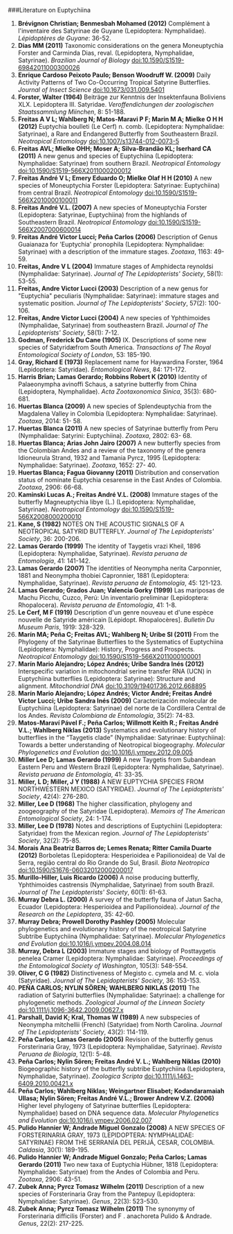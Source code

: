 ###Literature on Euptychiina
1. <b>Brévignon Christian; Benmesbah Mohamed (2012)</b> Complément à l'inventaire des Satyrinae de Guyane (Lepidoptera: Nymphalidae). <i>Lépidoptères de Guyane</i>: 36-52.
2. <b>Dias MM (2011)</b> Taxonomic considerations on the genera Moneuptychia Forster and Carminda Dias, reval. (Lepidoptera, Nymphalidae, Satyrinae). <i>Brazilian Journal of Biology</i> <a href='http://dx.doi.org/10.1590/S1519-69842011000300026'>doi:10.1590/S1519-69842011000300026</a>
3. <b>Enrique Cardoso Peixoto Paulo; Benson Woodruff W. (2009)</b> Daily Activity Patterns of Two Co-Occurring Tropical Satyrine Butterflies. <i>Journal of Insect Science</i> <a href='http://dx.doi.org/10.1673/031.009.5401'>doi:10.1673/031.009.5401</a>
4. <b>Forster, Walter (1964)</b> Beiträge zur Kenntnis der Insektenfauna Boliviens XLX. Lepidoptera III. Satyridae. <i>Veroffendichungen der zoologischen Staatssammlung Miinchen</i>, 8: 51-188.
5. <b>Freitas A V L; Wahlberg N; Matos-Maravi P F; Marin M A; Mielke O H H (2012)</b> Euptychia boulleti (Le Cerf) n. comb. (Lepidoptera: Nymphalidae: Satyrinae), a Rare and Endangered Butterfly from Southeastern Brazil. <i>Neotropical Entomology</i> <a href='http://dx.doi.org/10.1007/s13744-012-0073-5'>doi:10.1007/s13744-012-0073-5</a>
6. <b>Freitas AVL; Mielke OHH; Moser A; Silva-Brandão KL; Iserhard CA (2011)</b> A new genus and species of Euptychiina (Lepidoptera: Nymphalidae: Satyrinae) from southern Brazil. <i>Neotropical Entomology</i> <a href='http://dx.doi.org/10.1590/S1519-566X2011000200012'>doi:10.1590/S1519-566X2011000200012</a>
7. <b>Freitas André V L; Emery Eduardo O; Mielke Olaf H H (2010)</b> A new species of Moneuptychia Forster (Lepidoptera: Satyrinae: Euptychiina) from central Brazil. <i>Neotropical Entomology</i> <a href='http://dx.doi.org/10.1590/S1519-566X2010000100011'>doi:10.1590/S1519-566X2010000100011</a>
8. <b>Freitas André V.L. (2007)</b> A new species of Moneuptychia Forster (Lepidoptera: Satyrinae, Euptychiina) from the highlands of Southeastern Brazil. <i>Neotropical Entomology</i> <a href='http://dx.doi.org/10.1590/S1519-566X2007000600014'>doi:10.1590/S1519-566X2007000600014</a>
9. <b>Freitas André Victor Lucci; Peña Carlos (2006)</b> Description of Genus Guaianaza for 'Euptychia' pronophila (Lepidoptera: Nymphalidae: Satyrinae) with a description of the immature stages. <i>Zootaxa</i>, 1163: 49-59.
10. <b>Freitas, Andre V L (2004)</b> Immature stages of Amphidecta reynoldsi (Nymphalidae: Satyrinae). <i>Journal of The Lepidopterists' Society</i>, 58(1): 53-55.
11. <b>Freitas, Andre Victor Lucci (2003)</b> Description of a new genus for "Euptychia" peculiaris (Nymphalidae: Satyrinae): immature stages and systematic position. <i>Journal of The Lepidopterists' Society</i>, 57(2): 100-106.
12. <b>Freitas, Andre Victor Lucci (2004)</b> A new species of Yphthimoides (Nymphalidae, Satyrinae) from southeastern Brazil. <i>Journal of The Lepidopterists' Society</i>, 58(1): 7-12.
13. <b>Godman, Frederick Du Cane (1905)</b> IX. Descriptions of some new species of Satyridæfrom South America. <i>Transactions of The Royal Entomological Society of London</i>, 53: 185-190.
14. <b>Gray, Richard E (1973)</b> Replacement name for Haywardina Forster, 1964 (Lepidoptera: Satyridae). <i>Entomological News</i>, 84: 171-172.
15. <b>Harris Brian; Lamas Gerardo; Robbins Robert K (2010)</b> Identity of Palaeonympha avinoffi Schaus, a satyrine butterfly from China (Lepidoptera, Nymphalidae). <i>Acta Zootaxonomica Sinica</i>, 35(3): 680-681.
16. <b>Huertas Blanca (2009)</b> A new species of Splendeuptychia from the Magdalena Valley in Colombia (Lepidoptera: Nymphalidae: Satyrinae). <i>Zootaxa</i>, 2014: 51- 58.
17. <b>Huertas Blanca (2011)</b> A new species of Satyrinae butterfly from Peru (Nymphalidae: Satyrini: Euptychiina). <i>Zootaxa</i>, 2802: 63- 68.
18. <b>Huertas Blanca; Arias John Jairo (2007)</b> A new butterfly species from the Colombian Andes and a review of the taxonomy of the genera Idioneurula Strand, 1932 and Tamania Pyrcz, 1995 (Lepidoptera: Nymphalidae: Satyrinae). <i>Zootaxa</i>, 1652: 27- 40.
19. <b>Huertas Blanca; Fagua Giovanny (2011)</b> Distribution and conservation status of nominate Euptychia cesarense in the East Andes of Colombia. <i>Zootaxa</i>, 2906: 66-68.
20. <b>Kaminski Lucas A.; Freitas André V.L. (2008)</b> Immature stages of the butterfly Magneuptychia libye (L.) (Lepidoptera: Nymphalidae, Satyrinae). <i>Neotropical Entomology</i> <a href='http://dx.doi.org/10.1590/S1519-566X2008000200010'>doi:10.1590/S1519-566X2008000200010</a>
21. <b>Kane, S (1982)</b> NOTES ON THE ACOUSTIC SIGNALS OF A NEOTROPICAL SATYRID BUTTERFLY. <i>Journal of The Lepidopterists' Society</i>, 36: 200-206.
22. <b>Lamas Gerardo (1999)</b> The identity of Taygetis vrazi Kheil, 1896 (Lepidoptera: Nymphalidae, Satyrinae). <i>Revista peruana de Entomología</i>, 41: 141-142.
23. <b>Lamas Gerardo (2007)</b> The identities of Neonympha nerita Carponnier, 1881 and Neonympha thobiei Capronnier, 1881 (Lepidoptera: Nymphalidae, Satyrinae). <i>Revista peruana de Entomología</i>, 45: 121-123.
24. <b>Lamas Gerardo; Grados Juan; Valencia Gorky (1999)</b> Las mariposas de Machu Picchu, Cuzco, Perú: Un inventario preliminar (Lepidoptera: Rhopalocera). <i>Revista peruana de Entomología</i>, 41: 1-8.
25. <b>Le Cerf, M F (1919)</b> Description d'un genre nouveau et d'une espèce nouvelle de Satyride américain [Lépidopt. Rhopalocères]. <i>Bulletin Du Museum Paris</i>, 1919: 328-329.
26. <b>Marín MA; Peña C; Freitas AVL; Wahlberg N; Uribe SI (2011)</b> From the Phylogeny of the Satyrinae Butterflies to the Systematics of Euptychiina (Lepidoptera: Nymphalidae): History, Progress and Prospects. <i>Neotropical Entomology</i> <a href='http://dx.doi.org/10.1590/S1519-566X2011000100001'>doi:10.1590/S1519-566X2011000100001</a>
27. <b>Marín Mario Alejandro; López Andrés; Uribe Sandra Inés (2012)</b> Interspecific variation in mitochondrial serine transfer RNA (UCN) in Euptychiina butterflies (Lepidoptera: Satyrinae): Structure and alignment. <i>Mitochondrial DNA</i> <a href='http://dx.doi.org/10.3109/19401736.2012.668895'>doi:10.3109/19401736.2012.668895</a>
28. <b>Marín Mario Alejandro; López Andrés; Victor André; Freitas André Victor Lucci; Uribe Sandra Inés (2009)</b> Caracterización molecular de Euptychiina (Lepidoptera: Satyrinae) del norte de la Cordillera Central de los Andes. <i>Revista Colombiana de Entomología</i>, 35(2): 74-83.
29. <b>Matos-Maraví Pável F.; Peña Carlos; Willmott Keith R.; Freitas André V.L.; Wahlberg Niklas (2013)</b> Systematics and evolutionary history of butterflies in the “Taygetis clade” (Nymphalidae: Satyrinae: Euptychiina): Towards a better understanding of Neotropical biogeography. <i>Molecular Phylogenetics and Evolution</i> <a href='http://dx.doi.org/10.1016/j.ympev.2012.09.005'>doi:10.1016/j.ympev.2012.09.005</a>
30. <b>Miller Lee D; Lamas Gerardo (1999)</b> A new Taygetis from Subandean Eastern Peru and Western Brazil (Lepidoptera: Nymphalidae, Satyrinae). <i>Revista peruana de Entomología</i>, 41: 33-35.
31. <b>Miller, L D; Miller, J Y (1988)</b> A NEW EUPTYCHIA SPECIES FROM NORTHWESTERN MEXICO (SATYRIDAE). <i>Journal of The Lepidopterists' Society</i>, 42(4): 276-280.
32. <b>Miller, Lee D (1968)</b> The higher classification, phylogeny and zoogeography of the Satyridae (Lepidoptera). <i>Memoirs of The American Entomological Society</i>, 24: 1-174.
33. <b>Miller, Lee D (1978)</b> Notes and descriptions of Euptychiini (Lepidoptera: Satyridae) from the Mexican region. <i>Journal of The Lepidopterists' Society</i>, 32(2): 75-85.
34. <b>Morais Ana Beatriz Barros de; Lemes Renata; Ritter Camila Duarte (2012)</b> Borboletas (Lepidoptera: Hesperioidea e Papilionoidea) de Val de Serra, região central do Rio Grande do Sul, Brasil. <i>Biota Neotropica</i> <a href='http://dx.doi.org/10.1590/S1676-06032012000200017'>doi:10.1590/S1676-06032012000200017</a>
35. <b>Murillo-Hiller, Luis Ricardo (2006)</b> A noise producing butterfly, Yphthimoides castrensis (Nymphalidae, Satyrinae) from south Brazil. <i>Journal of The Lepidopterists' Society</i>, 60(1): 61-63.
36. <b>Murray Debra L. (2000)</b> A survey of the butterfly fauna of Jatun Sacha, Ecuador (Lepidoptera: Hesperioidea and Papilionoidea). <i>Journal of the Research on the Lepidoptera</i>, 35: 42-60.
37. <b>Murray Debra; Prowell Dorothy Pashley (2005)</b> Molecular phylogenetics and evolutionary history of the neotropical Satyrine Subtribe Euptychiina (Nymphalidae: Satyrinae). <i>Molecular Phylogenetics and Evolution</i> <a href='http://dx.doi.org/10.1016/j.ympev.2004.08.014'>doi:10.1016/j.ympev.2004.08.014</a>
38. <b>Murray, Debra L (2003)</b> Immature stages and biology of Posttaygetis penelea Cramer (Lepidoptera: Nymphalidae: Satyrinae). <i>Proceedings of the Entomological Society of Washington</i>, 105(3): 548-554.
39. <b>Oliver, C G (1982)</b> Distinctiveness of Megisto c. cymela and M. c. viola (Satyridae). <i>Journal of The Lepidopterists' Society</i>, 36: 153-153.
40. <b>PEÑA CARLOS; NYLIN SÖREN; WAHLBERG NIKLAS (2011)</b> The radiation of Satyrini butterflies (Nymphalidae: Satyrinae): a challenge for phylogenetic methods. <i>Zoological Journal of the Linnean Society</i> <a href='http://dx.doi.org/10.1111/j.1096-3642.2009.00627.x'>doi:10.1111/j.1096-3642.2009.00627.x</a>
41. <b>Parshall, David K; Kral, Thomas W (1989)</b> A new subspecies of Neonympha mitchellii (French) (Satyridae) from North Carolina. <i>Journal of The Lepidopterists' Society</i>, 43(2): 114-119.
42. <b>Peña Carlos; Lamas Gerardo (2005)</b> Revision of the butterfly genus Forsterinaria Gray, 1973 (Lepidoptera: Nymphalidae, Satyrinae). <i>Revista Peruana de Biología</i>, 12(1): 5-48.
43. <b>Peña Carlos; Nylin Sören; Freitas André V. L.; Wahlberg Niklas (2010)</b> Biogeographic history of the butterfly subtribe Euptychiina (Lepidoptera, Nymphalidae, Satyrinae). <i>Zoologica Scripta</i> <a href='http://dx.doi.org/10.1111/j.1463-6409.2010.00421.x'>doi:10.1111/j.1463-6409.2010.00421.x</a>
44. <b>Peña Carlos; Wahlberg Niklas; Weingartner Elisabet; Kodandaramaiah Ullasa; Nylin Sören; Freitas André V.L.; Brower Andrew V.Z. (2006)</b> Higher level phylogeny of Satyrinae butterflies (Lepidoptera: Nymphalidae) based on DNA sequence data. <i>Molecular Phylogenetics and Evolution</i> <a href='http://dx.doi.org/10.1016/j.ympev.2006.02.007'>doi:10.1016/j.ympev.2006.02.007</a>
45. <b>Pulido Hannier W; Andrade Miguel Gonzalo (2008)</b> A NEW SPECIES OF FORSTERINARIA GRAY, 1973 (LEPIDOPTERA: NYMPHALIDAE: SATYRINAE) FROM THE SERRANÍA DEL PERIJÁ, CESAR, COLOMBIA. <i>Caldasia</i>, 30(1): 189-195.
46. <b>Pulido Hannier W; Andrade Miguel Gonzalo; Peña Carlos; Lamas Gerardo (2011)</b> Two new taxa of Euptychia Hübner, 1818 (Lepidoptera: Nymphalidae: Satyrinae) from the Andes of Colombia and Peru. <i>Zootaxa</i>, 2906: 43-51.
47. <b>Zubek Anna; Pyrcz Tomasz Wilhelm (2011)</b> Description of a new species of Forsterinaria Gray from the Pantepuy (Lepidoptera: Nymphalidae: Satyrinae). <i>Genus</i>, 22(3): 523-530.
48. <b>Zubek Anna; Pyrcz Tomasz Wilhelm (2011)</b> The synonymy of Forsterinaria difficilis (Forster) and F . anachoreta Pulido & Andrade. <i>Genus</i>, 22(2): 217-225.

